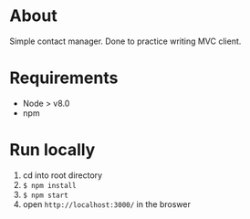 # About
Simple contact manager. Done to practice writing MVC client.

# Requirements
* Node > v8.0
* npm

# Run locally
1) cd into root directory
2) `$ npm install`
3) `$ npm start`
4) open `http://localhost:3000/` in the broswer
